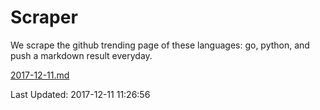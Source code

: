 # Scraper

We scrape the github trending page of these languages: go, python, and push a markdown result everyday.

[2017-12-11.md](https://github.com/borays/Scraper/blob/master/2017-12-11.md)

Last Updated: 2017-12-11 11:26:56